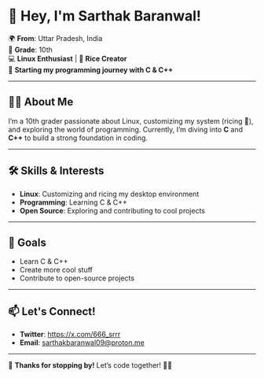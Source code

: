 # 👋 Hey, I'm Sarthak Baranwal!  

🌍 **From**: Uttar Pradesh, India  
🎒 **Grade**: 10th  
💻 **Linux Enthusiast** | 🍚 **Rice Creator**  
🐧 **Starting my programming journey with C & C++**  

---

## 👨‍💻 About Me  
I’m a 10th grader passionate about Linux, customizing my system (ricing 🍚), and exploring the world of programming. Currently, I’m diving into **C** and **C++** to build a strong foundation in coding.  

---

## 🛠️ Skills & Interests  
- **Linux**: Customizing and ricing my desktop environment  
- **Programming**: Learning C & C++  
- **Open Source**: Exploring and contributing to cool projects  

---

## 🚀 Goals  
- Learn C & C++  
- Create more cool stuff  
- Contribute to open-source projects  

---

## 📫 Let's Connect!   
- **Twitter**: https://x.com/666_srrr  
- **Email**: sarthakbaranwal09@proton.me

---

🌟 **Thanks for stopping by!** Let’s code together! 🐧✨
